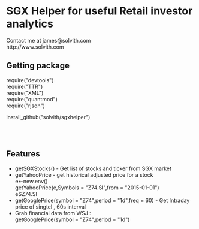 <h1>SGX Helper for useful Retail investor analytics</h1>
Contact me at james@solvith.com<br/>
http://www.solvith.com

<h2>Getting package</h2>
require("devtools")<br/>
require("TTR")<br/>
require("XML")<br/>
require("quantmod")<br/>
require("rjson")<br/>


install_github("solvith/sgxhelper")


<br/><br/>
<h2>Features</h2>
<ul>
<li>getSGXStocks() - Get list of stocks and ticker from SGX market</li>
<li>
getYahooPrice  - get historical adjusted price for a stock<br/>
e<-new.env()<br/>
getYahooPrice(e,Symbols = "Z74.SI",from = "2015-01-01")<br/>
e$Z74.SI
</li>
<li>
getGooglePrice(symbol = "Z74",period = "1d",freq = 60) - Get Intraday price of singtel , 60s interval
</li>
<li>
Grab financial data from WSJ : <br/>
getGooglePrice(symbol = "Z74",period = "1d")
</li>
</ul>